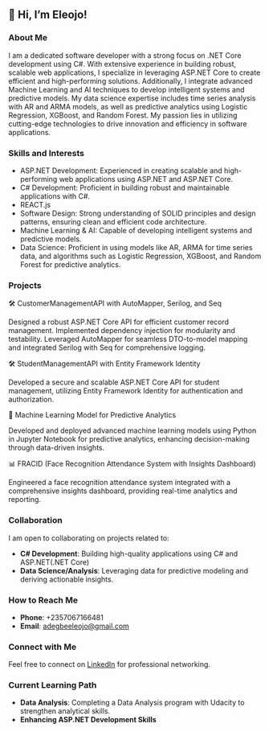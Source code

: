 ## 👋 Hi, I’m Eleojo!

### About Me

I am a dedicated software developer with a strong focus on .NET Core development using C#. With extensive experience in building robust, scalable web applications, I specialize in leveraging ASP.NET Core to create efficient and high-performing solutions. Additionally, I integrate advanced Machine Learning and AI techniques to develop intelligent systems and predictive models. My data science expertise includes time series analysis with AR and ARMA models, as well as predictive analytics using Logistic Regression, XGBoost, and Random Forest. My passion lies in utilizing cutting-edge technologies to drive innovation and efficiency in software applications.

### Skills and Interests

- ASP.NET Development: Experienced in creating scalable and high-performing web applications using ASP.NET and ASP.NET Core.
- C# Development: Proficient in building robust and maintainable applications with C#.
- REACT.js
- Software Design: Strong understanding of SOLID principles and design patterns, ensuring clean and efficient code architecture.
- Machine Learning & AI: Capable of developing intelligent systems and predictive models.
- Data Science: Proficient in using models like AR, ARMA for time series data, and algorithms such as Logistic Regression, XGBoost, and Random Forest for predictive analytics.

### Projects

🛠️ CustomerManagementAPI with AutoMapper, Serilog, and Seq

Designed a robust ASP.NET Core API for efficient customer record management. Implemented dependency injection for modularity and testability. Leveraged AutoMapper for seamless DTO-to-model mapping and integrated Serilog with Seq for comprehensive logging.

🛠️ StudentManagementAPI with Entity Framework Identity

Developed a secure and scalable ASP.NET Core API for student management, utilizing Entity Framework Identity for authentication and authorization.

🤖 Machine Learning Model for Predictive Analytics

Developed and deployed advanced machine learning models using Python in Jupyter Notebook for predictive analytics, enhancing decision-making through data-driven insights.

📊 FRACID (Face Recognition Attendance System with Insights Dashboard)

Engineered a face recognition attendance system integrated with a comprehensive insights dashboard, providing real-time analytics and reporting.

### Collaboration

I am open to collaborating on projects related to:

- **C# Development**: Building high-quality applications using C# and ASP.NET(.NET Core)
- **Data Science/Analysis**: Leveraging data for predictive modeling and deriving actionable insights.


### How to Reach Me

- **Phone**: +2357067166481
- **Email**: adegbeeleojo@gmail.com

### Connect with Me

Feel free to connect on [LinkedIn](https://www.linkedin.com/in/eleojoadegbe) for professional networking.

### Current Learning Path

- **Data Analysis**: Completing a Data Analysis program with Udacity to strengthen analytical skills.
- **Enhancing ASP.NET Development Skills**
